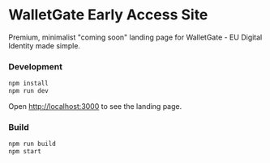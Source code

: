 # WalletGate Early Access Site

Premium, minimalist "coming soon" landing page for WalletGate - EU Digital Identity made simple.

### Development

```bash
npm install
npm run dev
```

Open [http://localhost:3000](http://localhost:3000) to see the landing page.

### Build

```bash
npm run build
npm start
```
